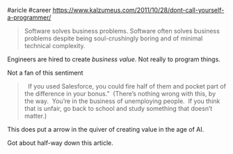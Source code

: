#aricle
#career 
https://www.kalzumeus.com/2011/10/28/dont-call-yourself-a-programmer/

> Software solves business problems.  Software often solves business problems despite being soul-crushingly boring and of minimal technical complexity. 

Engineers are hired to create *business value*. Not really to program things. 

Not a fan of this sentiment
>   If you used Salesforce, you could fire half of them and pocket part of the difference in your bonus.”  (There’s nothing wrong with this, by the way.  You’re in the business of unemploying people.  If you think that is unfair, go back to school and study something that doesn’t matter.)

This does put a arrow in the quiver of creating value in the age of AI. 

Got about half-way down this article.
